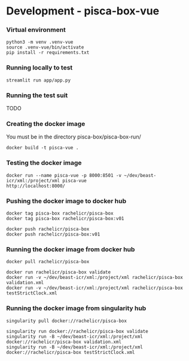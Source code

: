 
# Development - pisca-box-vue

### Virtual environment
```
python3 -m venv .venv-vue
source .venv-vue/bin/activate
pip install -r requirements.txt
```

### Running locally to test
```
streamlit run app/app.py
```

### Running the test suit
TODO

### Creating the docker image
You must be in the directory pisca-box/pisca-box-run/
```
docker build -t pisca-vue .
```

### Testing the docker image
```
docker run --name pisca-vue -p 8000:8501 -v ~/dev/beast-icr/xml:/project/xml pisca-vue
http://localhost:8000/
```

### Pushing the docker image to docker hub
```
docker tag pisca-box rachelicr/pisca-box
docker tag pisca-box rachelicr/pisca-box:v01

docker push rachelicr/pisca-box
docker push rachelicr/pisca-box:v01
```

### Running the docker image from docker hub
```
docker pull rachelicr/pisca-box

docker run rachelicr/pisca-box validate
docker run -v ~/dev/beast-icr/xml:/project/xml rachelicr/pisca-box validation.xml
docker run -v ~/dev/beast-icr/xml:/project/xml rachelicr/pisca-box testStrictClock.xml
```

### Running the docker image from singularity hub
```
singularity pull docker://rachelicr/pisca-box

singularity run docker://rachelicr/pisca-box validate
singularity run -B ~/dev/beast-icr/xml:/project/xml docker://rachelicr/pisca-box validation.xml 
singularity run -B ~/dev/beast-icr/xml:/project/xml docker://rachelicr/pisca-box testStrictClock.xml 
```







